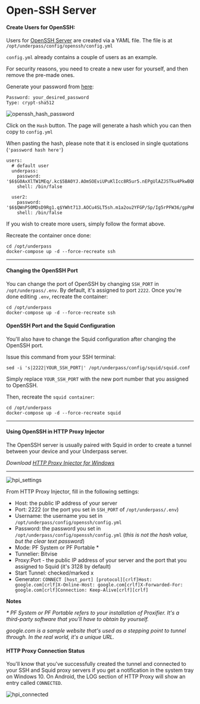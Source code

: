 # Open-SSH Server

#### Create Users for OpenSSH:

Users for [OpenSSH Server](https://gitlab.com/vlasov-y/openssh-server) are created via a YAML file. The file is at `/opt/underpass/config/openssh/config.yml`

`config.yml` already contains a couple of users as an example.

For security reasons, you need to create a new user for yourself, and then remove the pre-made ones.

Generate your password from [here](https://www.mkpasswd.net/?type=crypt-sha512):
```
Password: your_desired_password
Type: crypt-sha512
```
![openssh_hash_password](https://user-images.githubusercontent.com/9207205/94208731-1faf8900-fefd-11ea-8ed3-2c0789176f9b.png)

Click on the `Hash` button. The page will generate a hash which you can then copy to `config.yml`

When pasting the hash, please note that it is enclosed in single quotations (`'password hash here'`)
```
users:  
  # default user
  underpass:
    password: '$6$G0AxXlTW1MEq/.kc$5BA0YJ.AOmSOEviUPuKlIcc8R5ur5.nEPgUlAZJSTku4PkwBQRVZJgkBprgVQLZu8d8MTPPSwl/kUEpmNcQQ7/'
    shell: /bin/false

  user2:
    password: '$6$QWnP50MDsD9Rg1.q$YWht713.AOCu4SLT5sh.m1a2ou2YFGP/Sp/Ig5rPFW36/gpPmR68pKV0d5Oifwjh3Tu8YwqTXBTXb1zcbW4XZ0'
    shell: /bin/false
```

If you wish to create more users, simply follow the format above.

Recreate the container once done:
```
cd /opt/underpass
docker-compose up -d --force-recreate ssh
```

***

#### Changing the OpenSSH Port

You can change the port of OpenSSH by changing `SSH_PORT` in `/opt/underpass/.env`. By default, it's assigned to port `2222`. Once you're done editing `.env`, recreate the container:
```
cd /opt/underpass
docker-compose up -d --force-recreate ssh
```

#### OpenSSH Port and the Squid Configuration

You'll also have to change the Squid configuration after changing the OpenSSH port.

Issue this command from your SSH terminal:
```
sed -i 's|2222|YOUR_SSH_PORT|' /opt/underpass/config/squid/squid.conf
```
Simply replace `YOUR_SSH_PORT` with the new port number that you assigned to OpenSSH.

Then, recreate the `squid container`:
```
cd /opt/underpass
docker-compose up -d --force-recreate squid
```

***

#### Using OpenSSH in HTTP Proxy Injector

The OpenSSH server is usually paired with Squid in order to create a tunnel between your device and your Underpass server.

_Download [HTTP Proxy Injector for Windows](https://github.com/a-dev1412/a-dev1412.github.io/releases/latest)_

***

![hpi_settings](https://user-images.githubusercontent.com/9207205/94207196-abbfb180-fef9-11ea-863b-4cc61a2e31a9.png)

From HTTP Proxy Injector, fill in the following settings:
- Host: the public IP address of your server
- Port: 2222 (or the port you set in `SSH_PORT` of `/opt/underpass/.env`)
- Username: the username you set in `/opt/underpass/config/openssh/config.yml`
- Password: the password you set in `/opt/underpass/config/openssh/config.yml` (_this is not the hash value, but the clear text password_)
- Mode: PF System or PF Portable *
- Tunnelier: Bitvise
- Proxy:Port - the public IP address of your server and the port that you assigned to Squid (it's 3128 by default)
- Start Tunnel: checked/marked x
- Generator: `CONNECT [host_port] [protocol][crlf]Host: google.com[crlf]X-Online-Host: google.com[crlf]X-Forwarded-For: google.com[crlf]Connection: Keep-Alive[crlf][crlf]`

**Notes**

_* PF System or PF Portable refers to your installation of Proxifier. It's a third-party software that you'll have to obtain by yourself._

_google.com is a sample website that's used as a stepping point to tunnel through. In the real world, it's a unique URL._

#### HTTP Proxy Connection Status

You'll know that you've successfully created the tunnel and connected to your SSH and Squid proxy servers if you get a notification in the system tray on Windows 10. On Android, the LOG section of HTTP Proxy will show an entry called `CONNECTED`.

![hpi_connected](https://user-images.githubusercontent.com/9207205/94208278-0fe37500-fefc-11ea-9bd7-0a0ce327b0e8.png)
